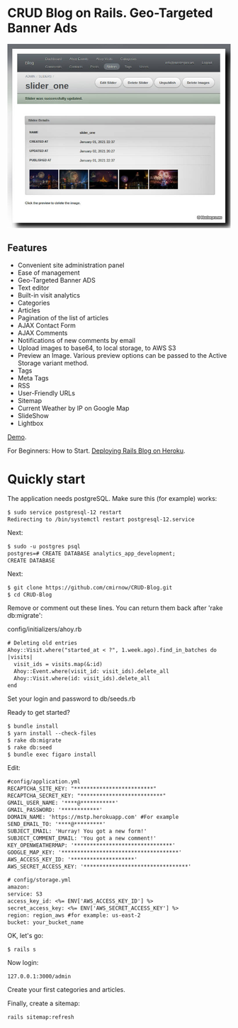 # CRUD Blog on Rails. Geo-Targeted Banner Ads


[![CRUD Blog on Rails. Geo-Targeted Banner Ads](https://github.com/cmirnow/CRUD-Blog/blob/master/public/management_images_active_storage.jpg)](https://masterpro.ws/create-blog-on-rails)


## Features

* Convenient site administration panel
* Ease of management
* Geo-Targeted Banner ADS
* Text editor
* Built-in visit analytics
* Categories
* Articles
* Pagination of the list of articles
* AJAX Contact Form
* AJAX Comments
* Notifications of new comments by email
* Upload images to base64, to local storage, to AWS S3
* Preview an Image. Various preview options can be passed to the Active Storage variant method.
* Tags
* Meta Tags
* RSS
* User-Friendly URLs
* Sitemap
* Current Weather by IP on Google Map
* SlideShow
* Lightbox

[Demo](https://mstp.herokuapp.com).

For Beginners: How to Start. [Deploying Rails Blog on Heroku](https://masterpro.ws/deploy-blog-on-rails-to-heroku).

# Quickly start

The application needs postgreSQL. Make sure this (for example) works:

```
$ sudo service postgresql-12 restart
Redirecting to /bin/systemctl restart postgresql-12.service
```

Next:

```
$ sudo -u postgres psql
postgres=# CREATE DATABASE analytics_app_development;
CREATE DATABASE
```

Next:

```
$ git clone https://github.com/cmirnow/CRUD-Blog.git
$ cd CRUD-Blog
```

Remove or comment out these lines. You can return them back after 'rake db:migrate':

config/initializers/ahoy.rb
```
# Deleting old entries
Ahoy::Visit.where("started_at < ?", 1.week.ago).find_in_batches do |visits|
  visit_ids = visits.map(&:id)
  Ahoy::Event.where(visit_id: visit_ids).delete_all
  Ahoy::Visit.where(id: visit_ids).delete_all
end
```

Set your login and password to db/seeds.rb

Ready to get started?

```
$ bundle install
$ yarn install --check-files
$ rake db:migrate
$ rake db:seed
$ bundle exec figaro install
```

Edit:

```
#config/application.yml
RECAPTCHA_SITE_KEY: "*************************"
RECAPTCHA_SECRET_KEY: "**************************"
GMAIL_USER_NAME: '****@***********'
GMAIL_PASSWORD: '************'
DOMAIN_NAME: 'https://mstp.herokuapp.com' #For example
SEND_EMAIL_TO: '****@*********'
SUBJECT_EMAIL: 'Hurray! You got a new form!'
SUBJECT_COMMENT_EMAIL: 'You got a new comment!'
KEY_OPENWEATHERMAP: '*******************************'
GOOGLE_MAP_KEY: '*************************************'
AWS_ACCESS_KEY_ID: '********************'
AWS_SECRET_ACCESS_KEY: '*********************************'
```

```
# config/storage.yml
amazon:
service: S3
access_key_id: <%= ENV['AWS_ACCESS_KEY_ID'] %>
secret_access_key: <%= ENV['AWS_SECRET_ACCESS_KEY'] %>
region: region_aws #for example: us-east-2
bucket: your_bucket_name
```

OK, let's go:


```
$ rails s
```

Now login:

```
127.0.0.1:3000/admin
```

Сreate your first categories and articles.

Finally, create a sitemap:

```
rails sitemap:refresh
```
